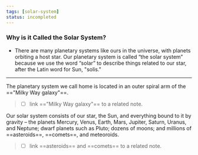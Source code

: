 ```yaml
---
tags: [solar-system]
status: incompleted
---
```

### Why is it Called the Solar System?
- There are many planetary systems like ours in the universe, with planets orbiting a host star. Our planetary system is called “the solar system” because we use the word “solar” to describe things related to our star, after the Latin word for Sun, "solis."

---


The planetary system we call home is located in an outer spiral arm of the =="Milky Way galaxy"==.
> - [ ] link =="Milky Way galaxy"== to a related note.


Our solar system consists of our star, the Sun, and everything bound to it by gravity – the planets Mercury, Venus, Earth, Mars, Jupiter, Saturn, Uranus, and Neptune; dwarf planets such as Pluto; dozens of moons; and millions of ==asteroids==, ==comets==, and meteoroids.
> - [ ] link ==asteroids== and ==comets== to a related note.
